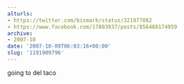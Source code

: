 ```yaml
---
alturls:
- https://twitter.com/bismark/status/321977882
- https://www.facebook.com/17803937/posts/856460174959
archive:
- 2007-10
date: '2007-10-09T06:03:16+00:00'
slug: '1191909796'
---
```


going to del taco

